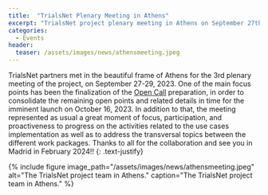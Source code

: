 ```yaml
---
title:  "TrialsNet Plenary Meeting in Athens"
excerpt: "TrialsNet project plenary meeting in Athens on September 27th - 29th 2023"
categories: 
  - Events
header:
  teaser: /assets/images/news/athensmeeting.jpeg
---
```


TrialsNet partners met in the beautiful frame of Athens for the 3rd plenary meeting of the project, on September 27-29, 2023. One of the main focus points has been the finalization of the [Open Call](https://trialsnet.eu/open-call/) preparation, in order to consolidate the remaining open points and related details in time for the imminent launch on October 16, 2023. In addition to that, the meeting represented as usual a great moment of focus, participation, and proactiveness to progress on the activities related to the use cases implementation as well as to address the transversal topics between the different work packages. Thanks to all for the collaboration and see you in Madrid in February 2024!!
{: .text-justify}

{% include figure image_path="/assets/images/news/athensmeeting.jpeg" alt="The TrialsNet project team in Athens." caption="The TrialsNet project team in Athens." %}
